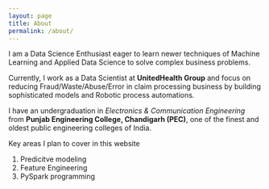 ```yaml
---
layout: page
title: About
permalink: /about/
---
```


I am a Data Science Enthusiast eager to learn newer techniques of Machine Learning and Applied Data Science to solve complex business problems.

Currently, I work as a Data Scientist at **UnitedHealth Group** and focus on reducing Fraud/Waste/Abuse/Error in claim processing business by building sophisticated models and Robotic process automations. 

I have an undergraduation in *Electronics & Communication Engineering* from **Punjab Engineering College, Chandigarh (PEC)**, one of the finest and oldest public engineering colleges of India.

Key areas I plan to cover in this website
1. Predicitve modeling 
2. Feature Engineering 
3. PySpark programming
